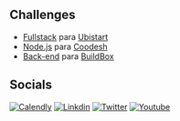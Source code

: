 ## Challenges

- [Fullstack](https://github.com/brtmvdl/ubistart) para [Ubistart](https://www.ubistart.com/)
- [Node.js](https://github.com/brtmvdl/coodesh) para [Coodesh](https://coodesh.com/)
- [Back-end](https://github.com/brtmvdl/buildbox) para [BuildBox]()

## Socials

[![Calendly](https://img.shields.io/badge/Calendly-0066FF?style=for-the-badge&logo=&logoColor=white)](https://calendly.com/brtmvdl/consultoria)
[![Linkdin](https://img.shields.io/badge/LinkedIn-0077B5?style=for-the-badge&logo=&logoColor=white)](https://www.linkedin.com/in/brtmvdl/)
[![Twitter](https://img.shields.io/badge/Twitter-1DA1F2?style=for-the-badge&logo=&logoColor=white)](https://twitter.com/brtmvdl)
[![Youtube](https://img.shields.io/badge/YouTube-FF0000?style=for-the-badge&logo=&logoColor=white)](https://www.youtube.com/@brtmvdl)

